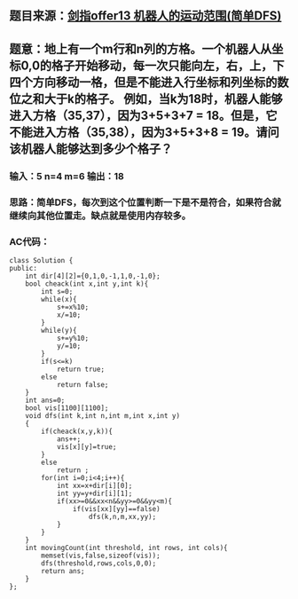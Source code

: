 ## 题目来源：[剑指offer13 机器人的运动范围(简单DFS)](https://www.nowcoder.com/practice/6e5207314b5241fb83f2329e89fdecc8?tpId=13&tqId=11219&rp=1&ru=/ta/coding-interviews&qru=/ta/coding-interviews/question-ranking)

## 题意：地上有一个m行和n列的方格。一个机器人从坐标0,0的格子开始移动，每一次只能向左，右，上，下四个方向移动一格，但是不能进入行坐标和列坐标的数位之和大于k的格子。 例如，当k为18时，机器人能够进入方格（35,37），因为3+5+3+7 = 18。但是，它不能进入方格（35,38），因为3+5+3+8 = 19。请问该机器人能够达到多少个格子？

### 输入：5  n=4 m=6 输出：18

### 思路：简单DFS，每次到这个位置判断一下是不是符合，如果符合就继续向其他位置走。缺点就是使用内存较多。

### AC代码：

```
class Solution {
public:
    int dir[4][2]={0,1,0,-1,1,0,-1,0};
    bool cheack(int x,int y,int k){
        int s=0;
        while(x){
            s+=x%10;
            x/=10;
        }
        while(y){
            s+=y%10;
            y/=10;
        }
        if(s<=k)
            return true;
        else
            return false;
    }
    int ans=0;
    bool vis[1100][1100];
    void dfs(int k,int n,int m,int x,int y)
    {
        if(cheack(x,y,k)){
            ans++;
            vis[x][y]=true;
        }
        else
            return ;
        for(int i=0;i<4;i++){
            int xx=x+dir[i][0];
            int yy=y+dir[i][1];
            if(xx>=0&&xx<n&&yy>=0&&yy<m){
                if(vis[xx][yy]==false)
                    dfs(k,n,m,xx,yy);
            }
        }
    }
    int movingCount(int threshold, int rows, int cols){
        memset(vis,false,sizeof(vis));
        dfs(threshold,rows,cols,0,0);
        return ans;
    }
};
```
